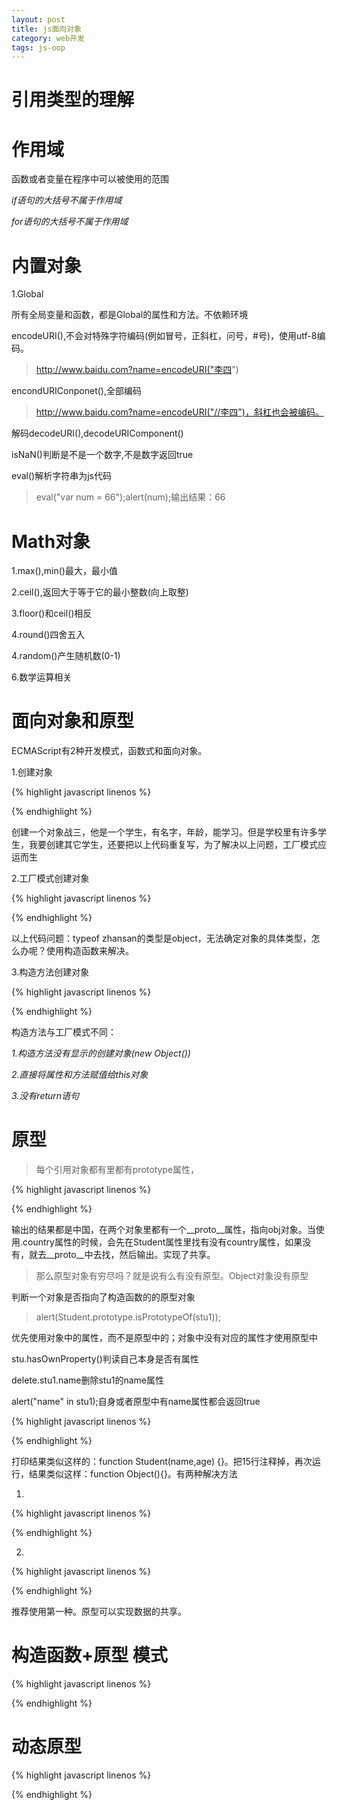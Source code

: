 ```yaml
---
layout: post
title: js面向对象
category: web开发
tags: js-oop
---
```


# 引用类型的理解

# 作用域

函数或者变量在程序中可以被使用的范围

*if语句的大括号不属于作用域*

*for语句的大括号不属于作用域*

# 内置对象

1.Global

所有全局变量和函数，都是Global的属性和方法。不依赖环境

encodeURI(),不会对特殊字符编码(例如冒号，正斜杠，问号，#号)，使用utf-8编码。

> http://www.baidu.com?name=encodeURI("李四")

encondURIConponet(),全部编码

> http://www.baidu.com?name=encodeURI("//李四")，斜杠也会被编码。

解码decodeURI(),decodeURIComponent()

isNaN()判断是不是一个数字,不是数字返回true

eval()解析字符串为js代码

> eval("var num = 66");alert(num);输出结果：66

# Math对象

1.max(),min()最大，最小值

2.ceil(),返回大于等于它的最小整数(向上取整)

3.floor()和ceil()相反

4.round()四舍五入

4.random()产生随机数(0-1)

6.数学运算相关

# 面向对象和原型

ECMAScript有2种开发模式，函数式和面向对象。

1.创建对象

{% highlight javascript linenos %}
<script type="text/javascript">
	var stu = new Object();
	stu.name = "战三";
	stu.age = "16";
	stu.study = function(){
		alert("我叫" + this.name);
	}

	alert(stu.study());

</script>
{% endhighlight %}

创建一个对象战三，他是一个学生，有名字，年龄，能学习。但是学校里有许多学生，我要创建其它学生，还要把以上代码重复写，为了解决以上问题，工厂模式应运而生

2.工厂模式创建对象

{% highlight javascript linenos %}
<script type="text/javascript">
	function createObj(name,age) {
		var obj = new Object();
		obj.name = name;
		obj.age = age;
		obj.study = function() {
			alert("我叫" + this.name);
		}
		return obj;
	}

	var zhansan = createObj("战三",21);

</script>
{% endhighlight %}

以上代码问题：typeof zhansan的类型是object，无法确定对象的具体类型，怎么办呢？使用构造函数来解决。

3.构造方法创建对象

{% highlight javascript linenos %}
<script type="text/javascript">
	function Student(name,age) {
		this.name = name;//后台创建new Object()
		this.age = age;
		this.study = function() {
			alert("我叫" + this.name);
		}
		//后台返回了该对象
	}

	var zhansan = Student("战三",21);
	zhansan.study();

</script>
{% endhighlight %}

构造方法与工厂模式不同：

*1.构造方法没有显示的创建对象(new Object())*

*2.直接将属性和方法赋值给this对象*

*3.没有return语句*

# 原型

> 每个引用对象都有里都有prototype属性，

{% highlight javascript linenos %}
<script type="text/javascript">

	var obj = {
		country: "中国"
	}

	function Student(name,age) {
		this.name = name;
		this.age = age;
		this.study = function() {
			alert("我叫" + this.name);
		}
	}

	Student.prototype = obj;//把Student的原型设置为obj

	var zhansan = Student("战三",21);
	var lisi = Student("李四",21);

	alert(zhansan.country);
	alert(lisi.country);

</script>
{% endhighlight %}

输出的结果都是中国，在两个对象里都有一个__proto__属性，指向obj对象。当使用.country属性的时候，会先在Student属性里找有没有country属性，如果没有，就去__proto__中去找，然后输出。实现了共享。

> 那么原型对象有穷尽吗？就是说有么有没有原型。Object对象没有原型

判断一个对象是否指向了构造函数的的原型对象

> alert(Student.prototype.isPrototypeOf(stu1));

优先使用对象中的属性，而不是原型中的；对象中没有对应的属性才使用原型中

stu.hasOwnProperty()判读自己本身是否有属性

delete.stu1.name删除stu1的name属性

alert("name" in stu1);自身或者原型中有name属性都会返回true

{% highlight javascript linenos %}
<script type="text/javascript">

	var obj = {
		country: "中国"
	}

	function Student(name,age) {
		this.name = name;
		this.age = age;
		this.study = function() {
			alert("我叫" + this.name);
		}
	}

	Student.prototype = obj;

	var stu1 = Student("战三",21);

	alert(stu1.construtor);

</script>
{% endhighlight %}

打印结果类似这样的：function Student(name,age) {}。把15行注释掉，再次运行，结果类似这样：function Object(){}。有两种解决方法

1.

{% highlight javascript linenos %}
<script type="text/javascript">

	var obj = {
		construtor: Student,
		country: "中国"
	}

	function Student(name,age) {
		this.name = name;
		this.age = age;
		this.study = function() {
			alert("我叫" + this.name);
		}
	}

	Student.prototype = obj;

	var stu1 = Student("战三",21);

	alert(stu1.construtor);

</script>
{% endhighlight %}

2.

{% highlight javascript linenos %}
<script type="text/javascript">

	function Student(name,age) {
		this.name = name;
		this.age = age;
		this.study = function() {
			alert("我叫" + this.name);
		}
	}

	Student.prototype.country = "中国";

	var stu1 = Student("战三",21);

	alert(stu1.construtor);

</script>
{% endhighlight %}

推荐使用第一种。原型可以实现数据的共享。

# 构造函数+原型 模式

{% highlight javascript linenos %}
<script type="text/javascript">

	function Student(name,age) {
		this.name = name;
		this.age = age;
		this.family = ["爸爸","妈妈"];
	}

	//所以对象共享内容定义在原型对象中
	Student.prototype = {
		fun:function() {
			return this.name + this.age;
		}
	};

</script>
{% endhighlight %}

# 动态原型

{% highlight javascript linenos %}
<script type="text/javascript">

	function Student(name,age) {
		this.name = name;
		this.age = age;
		this.family = ["爸爸","妈妈"];

		//防止第二次初始化
		if (typeof this.fun != "function") {
			Student.prototype.fun = function(){
				return this.name + this.age;
			}
		}

	}

</script>
{% endhighlight %}